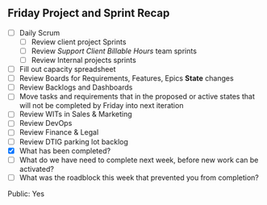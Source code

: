 ## Friday Project and Sprint Recap

- [ ] Daily Scrum
  - [ ] Review client project Sprints
  - [ ] Review *Support Client Billable Hours* team sprints
  - [ ] Review Internal projects sprints
- [ ] Fill out capacity spreadsheet
- [ ] Review Boards for Requirements, Features, Epics **State** changes
- [ ] Review Backlogs and Dashboards
- [ ] Move tasks and requirements that in the proposed or active states that will not be completed by Friday into next iteration
- [ ] Review WITs in Sales & Marketing
- [ ] Review DevOps
- [ ] Review Finance & Legal
- [ ] Review DTIG parking lot backlog
- [X] What has been completed?
- [ ] What do we have need to complete next week, before new work can be activated?
- [ ] What was the roadblock this week that prevented you from completion?

Public: Yes
